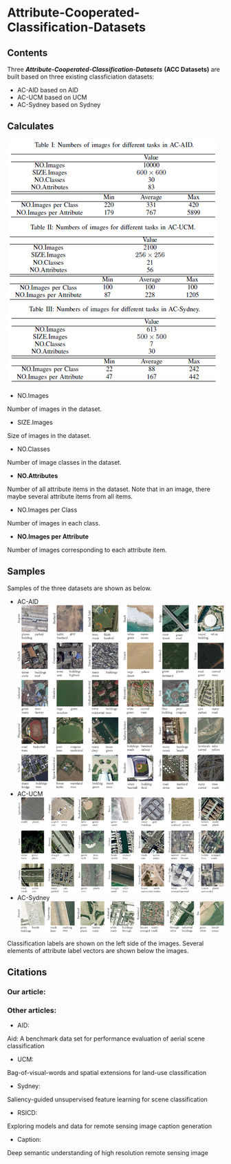 # Attribute-Cooperated-Classification-Datasets
## Contents
Three ***Attribute-Cooperated-Classification-Datasets*** **(ACC Datasets)** are built based on three existing classficiation datasets:
- AC-AID based on AID
- AC-UCM based on UCM
- AC-Sydney based on Sydney

## Calculates
![AID](https://github.com/CrazyStoneonRoad/Attribute-Assistted-Classification-Datasets/blob/master/AC-AID/AC-AID-CHART.png)
![UCM](https://github.com/CrazyStoneonRoad/Attribute-Assistted-Classification-Datasets/blob/master/AC-UCM/AC-UCM-CHART.png)
![SYD](https://github.com/CrazyStoneonRoad/Attribute-Assistted-Classification-Datasets/blob/master/AC-Sydney/AC-Sydney-CHART.png)


- NO.Images

Number of images in the dataset.

- SIZE.Images

Size of images in the dataset.

- NO.Classes

Number of image classes in the dataset.

- **NO.Attributes**

Number of all attribute items in the dataset. 
Note that in an image, there maybe several attribute items from all items.

- NO.Images per Class

Number of images in each class.

- **NO.Images per Attribute**

Number of images corresponding to each attribute item.


## Samples
Samples of the three datasets are shown as below.
- AC-AID
![aid](https://github.com/CrazyStoneonRoad/Attribute-Assistted-Classification-Datasets/blob/master/AC-AID/AC-AID-2r.png)
- AC-UCM
![ucm](https://github.com/CrazyStoneonRoad/Attribute-Assistted-Classification-Datasets/blob/master/AC-UCM/AC-UCM-2r.png)
- AC-Sydney
![sydney](https://github.com/CrazyStoneonRoad/Attribute-Assistted-Classification-Datasets/blob/master/AC-Sydney/AC-Sydney-2r.png)

Classification labels are shown on the left side of the images. 
Several elements of attribute label vectors are shown below the images.



## Citations
### Our article:

### Other articles:
- AID: 

Aid: A benchmark data set for performance evaluation of aerial scene classification

- UCM: 

Bag-of-visual-words and spatial extensions for land-use classification

- Sydney: 

Saliency-guided unsupervised feature learning for scene classification

- RSICD: 

Exploring models and data for remote sensing image caption generation

- Caption: 

Deep semantic understanding of high resolution remote sensing image


